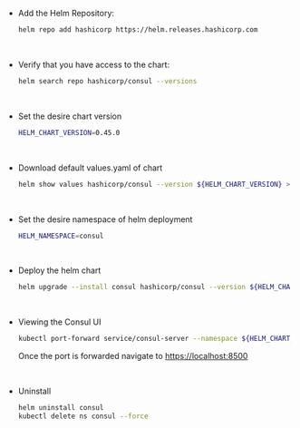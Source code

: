 - Add the Helm Repository:
    ```bash
    helm repo add hashicorp https://helm.releases.hashicorp.com
    ```
<br/>

- Verify that you have access to the chart:
    ```bash
    helm search repo hashicorp/consul --versions
    ```
<br/>

- Set the desire chart version
    ```bash
    HELM_CHART_VERSION=0.45.0
    ```
<br/>

- Download default values.yaml of chart
    ```bash
    helm show values hashicorp/consul --version ${HELM_CHART_VERSION} > default-values.yaml
    ```
<br/>

- Set the desire namespace of helm deployment
    ```bash
    HELM_NAMESPACE=consul
    ```
<br/>

- Deploy the helm chart
    ```bash
    helm upgrade --install consul hashicorp/consul --version ${HELM_CHART_VERSION} --create-namespace --namespace ${HELM_NAMESPACE}  --values values.yaml
    ```
<br/>

- Viewing the Consul UI
    ```bash
    kubectl port-forward service/consul-server --namespace ${HELM_CHART_VERSION} 8500:8500
    ```
    Once the port is forwarded navigate to [https://localhost:8500](https://localhost:8500)

<br/>

- Uninstall
    ```bash
    helm uninstall consul
    kubectl delete ns consul --force
    ```